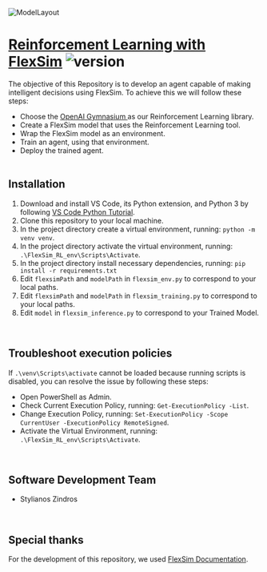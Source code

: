 ![ModelLayout](https://github.com/user-attachments/assets/65e31a9c-192a-4362-800a-4c26ce68e38d)

# [Reinforcement Learning with FlexSim]([https://hot.dit.hua.gr/](https://docs.flexsim.com/en/24.2/ModelLogic/ReinforcementLearning/KeyConcepts/KeyConcepts.html)) ![version](https://img.shields.io/badge/version-1.0.0-blue.svg)

The objective of this Repository is to develop an agent capable of making intelligent decisions using FlexSim. To achieve this we will follow these steps:
* Choose the [OpenAI Gymnasium ](https://gymnasium.farama.org/index.html) as our Reinforcement Learning library.
* Create a FlexSim model that uses the Reinforcement Learning tool.
* Wrap the FlexSim model as an environment.
* Train an agent, using that environment.
* Deploy the trained agent.
<br/><br/>

## Installation
1) Download and install VS Code, its Python extension, and Python 3 by following [VS Code Python Tutorial](https://code.visualstudio.com/docs/python/python-tutorial).
2) Clone this repository to your local machine.
3) In the project directory create a virtual environment, running: `python -m venv venv`.
4) In the project directory activate the virtual environment, running: `.\FlexSim_RL_env\Scripts\Activate`.
5) In the project directory install necessary dependencies, running: `pip install -r requirements.txt`
6) Edit `flexsimPath` and `modelPath` in `flexsim_env.py` to correspond to your local paths.
7) Edit `flexsimPath` and `modelPath` in `flexsim_training.py` to correspond to your local paths.
8) Edit `model` in `flexsim_inference.py` to correspond to your Trained Model.
<br/>

## Troubleshoot execution policies
If `.\venv\Scripts\activate` cannot be loaded because running scripts is disabled, you can resolve the issue by following these steps:
* Open PowerShell as Admin.
* Check Current Execution Policy, running: `Get-ExecutionPolicy -List`.
* Change Execution Policy, running: `Set-ExecutionPolicy -Scope CurrentUser -ExecutionPolicy RemoteSigned`.
* Activate the Virtual Environment, running: `.\FlexSim_RL_env\Scripts\Activate`.
<br/>

## Software Development Team
* Stylianos Zindros
<br/>

## Special thanks
For the development of this repository, we used [FlexSim Documentation](https://docs.flexsim.com/en/24.2/Introduction/Welcome/Welcome.html).
